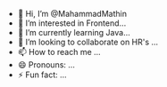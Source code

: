 - 👋 Hi, I’m @MahammadMathin
- 👀 I’m interested in Frontend...
- 🌱 I’m currently learning Java...
- 💞️ I’m looking to collaborate on HR's ...
- 📫 How to reach me ...
- 😄 Pronouns: ...
- ⚡ Fun fact: ...

<!---
MahammadMathin/MahammadMathin is a ✨ special ✨ repository because its `README.md` (this file) appears on your GitHub profile.
You can click the Preview link to take a look at your changes.
--->
